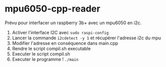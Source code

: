 # mpu6050-cpp-reader

Prévu pour interfacer un raspberry 3b+ avec un mpu6050 en i2c.

1. Activer l'interface I2C avec ```sudo raspi-config```
2. Lancer la commande ```i2cdetect -y 1``` et récupérer l'adresse i2c du mpu
3. Modifier l'adresse en conséquence dans main.cpp
4. Rendre le script compil.sh executable
5. Executer le script compil.sh
6. Executer le programme ! ```./main```
